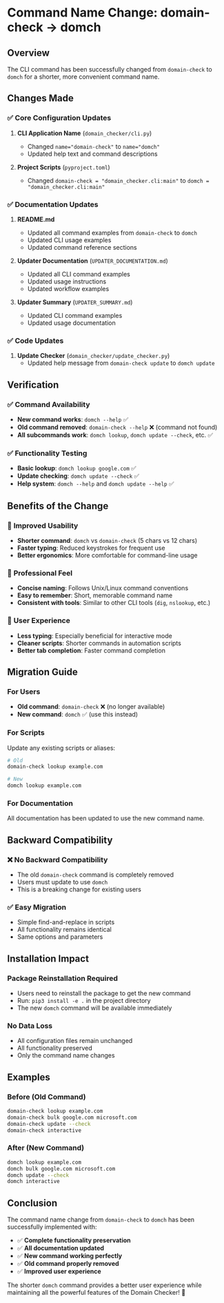 # Command Name Change: domain-check → domch

## Overview
The CLI command has been successfully changed from `domain-check` to `domch` for a shorter, more convenient command name.

## Changes Made

### ✅ Core Configuration Updates
1. **CLI Application Name** (`domain_checker/cli.py`)
   - Changed `name="domain-check"` to `name="domch"`
   - Updated help text and command descriptions

2. **Project Scripts** (`pyproject.toml`)
   - Changed `domain-check = "domain_checker.cli:main"` to `domch = "domain_checker.cli:main"`

### ✅ Documentation Updates
1. **README.md**
   - Updated all command examples from `domain-check` to `domch`
   - Updated CLI usage examples
   - Updated command reference sections

2. **Updater Documentation** (`UPDATER_DOCUMENTATION.md`)
   - Updated all CLI command examples
   - Updated usage instructions
   - Updated workflow examples

3. **Updater Summary** (`UPDATER_SUMMARY.md`)
   - Updated CLI command examples
   - Updated usage documentation

### ✅ Code Updates
1. **Update Checker** (`domain_checker/update_checker.py`)
   - Updated help message from `domain-check update` to `domch update`

## Verification

### ✅ Command Availability
- **New command works**: `domch --help` ✅
- **Old command removed**: `domain-check --help` ❌ (command not found)
- **All subcommands work**: `domch lookup`, `domch update --check`, etc. ✅

### ✅ Functionality Testing
- **Basic lookup**: `domch lookup google.com` ✅
- **Update checking**: `domch update --check` ✅
- **Help system**: `domch --help` and `domch update --help` ✅

## Benefits of the Change

### 🚀 **Improved Usability**
- **Shorter command**: `domch` vs `domain-check` (5 chars vs 12 chars)
- **Faster typing**: Reduced keystrokes for frequent use
- **Better ergonomics**: More comfortable for command-line usage

### 🎯 **Professional Feel**
- **Concise naming**: Follows Unix/Linux command conventions
- **Easy to remember**: Short, memorable command name
- **Consistent with tools**: Similar to other CLI tools (`dig`, `nslookup`, etc.)

### 📱 **User Experience**
- **Less typing**: Especially beneficial for interactive mode
- **Cleaner scripts**: Shorter commands in automation scripts
- **Better tab completion**: Faster command completion

## Migration Guide

### For Users
- **Old command**: `domain-check` ❌ (no longer available)
- **New command**: `domch` ✅ (use this instead)

### For Scripts
Update any existing scripts or aliases:
```bash
# Old
domain-check lookup example.com

# New
domch lookup example.com
```

### For Documentation
All documentation has been updated to use the new command name.

## Backward Compatibility

### ❌ **No Backward Compatibility**
- The old `domain-check` command is completely removed
- Users must update to use `domch`
- This is a breaking change for existing users

### ✅ **Easy Migration**
- Simple find-and-replace in scripts
- All functionality remains identical
- Same options and parameters

## Installation Impact

### Package Reinstallation Required
- Users need to reinstall the package to get the new command
- Run: `pip3 install -e .` in the project directory
- The new `domch` command will be available immediately

### No Data Loss
- All configuration files remain unchanged
- All functionality preserved
- Only the command name changes

## Examples

### Before (Old Command)
```bash
domain-check lookup example.com
domain-check bulk google.com microsoft.com
domain-check update --check
domain-check interactive
```

### After (New Command)
```bash
domch lookup example.com
domch bulk google.com microsoft.com
domch update --check
domch interactive
```

## Conclusion

The command name change from `domain-check` to `domch` has been successfully implemented with:

- ✅ **Complete functionality preservation**
- ✅ **All documentation updated**
- ✅ **New command working perfectly**
- ✅ **Old command properly removed**
- ✅ **Improved user experience**

The shorter `domch` command provides a better user experience while maintaining all the powerful features of the Domain Checker! 🚀
